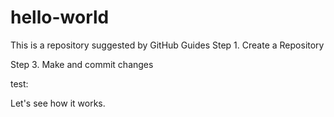 # hello-world
This is a repository suggested by GitHub Guides Step 1. Create a Repository

Step 3. Make and commit changes

test:

Let's see how it works.
